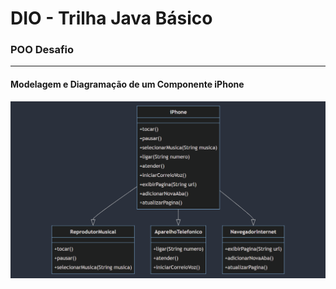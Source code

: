 # DIO - Trilha Java Básico

### POO Desafio
---
#### Modelagem e Diagramação de um Componente iPhone
![Image and Preview Themes on the toolbar](modelagem.png)